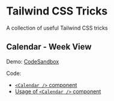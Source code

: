 # Tailwind CSS Tricks

A collection of useful Tailwind CSS tricks

## Calendar - Week View

Demo: [CodeSandbox](https://codesandbox.io/p/sandbox/github/karlhorky/tailwind-css-tricks/tree/main/demos/next-js-calendar-week-view)

Code:

- [`<Calendar />` component](./demos/next-js-calendar-week-view/app/Calendar.tsx)
- [Usage of `<Calendar />` component](./demos/next-js-calendar-week-view/app/page.tsx)

